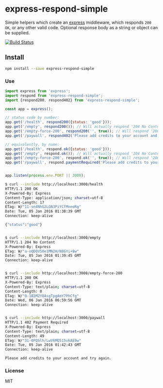 # express-respond-simple

Simple helpers which create an [express](http://expressjs.com/) middleware, which responds `200 OK`, or any other valid
code. Optional response body as a string or object can be supplied.

[![Build Status](https://travis-ci.org/hugojosefson/express-respond-simple.svg?branch=master)](https://travis-ci.org/hugojosefson/express-respond-simple)

## Install

```bash
npm install --save express-respond-simple
```

### Use

```javascript
import express from 'express';
import respond from 'express-respond-simple';
import {respond200, respond402} from 'express-respond-simple';

const app = express();

// status code by number:
app.get('/health', respond200({status: 'good'}));
app.get('/empty', respond200()); // Will actually respond '204 No Content' instead of '200 OK' if no body is given
app.get('/empty-force-200', respond200('', true)); // Will respond '200 OK' with an empty body
app.get('/paywall', respond402('Please add credits to your account and try again.'));

// equivalently, by name:
app.get('/health', respond.ok({status: 'good'}));
app.get('/empty', respond.ok()); // Will actually respond '204 No Content' instead of '200 OK' if no body is given
app.get('/empty-force-200', respond.ok('', true)); // Will respond '200 OK' with an empty body
app.get('/paywall', respond.paymentRequired('Please add credits to your account and try again.'));


app.listen(process.env.PORT || 3000);
```

```bash
$ curl --include http://localhost:3000/health
HTTP/1.1 200 OK
X-Powered-By: Express
Content-Type: application/json; charset=utf-8
Content-Length: 17
ETag: W/"11-sn4NhG2LGN3PiYCfMneoRg"
Date: Tue, 05 Jan 2016 01:38:39 GMT
Connection: keep-alive

{"status":"good"}


$ curl --include http://localhost:3000/empty
HTTP/1.1 204 No Content
X-Powered-By: Express
ETag: W/"a-oQDOV50e1MN2H/N8GYi+8w"
Date: Tue, 05 Jan 2016 01:39:45 GMT
Connection: keep-alive


$ curl --include http://localhost:3000/empty-force-200
HTTP/1.1 200 OK
X-Powered-By: Express
Content-Type: text/plain; charset=utf-8
Content-Length: 0
ETag: W/"0-1B2M2Y8AsgTpgAmY7PhCfg"
Date: Wed, 06 Jan 2016 06:59:56 GMT
Connection: keep-alive


$ curl --include http://localhost:3000/paywall
HTTP/1.1 402 Payment Required
X-Powered-By: Express
Content-Type: text/plain; charset=utf-8
Content-Length: 49
ETag: W/"31-0PQSlh/LwV6MQ515vkAE9w"
Date: Tue, 05 Jan 2016 01:42:43 GMT
Connection: keep-alive

Please add credits to your account and try again.
```

### License

MIT
